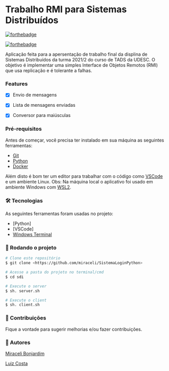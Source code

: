 # Trabalho RMI para Sistemas Distribuídos

[![forthebadge](https://forthebadge.com/images/badges/made-with-python.svg)](https://forthebadge.com)

[![forthebadge](https://forthebadge.com/images/badges/works-on-my-machine.svg)](https://forthebadge.com)


Aplicação feita para a apersentação de trabalho final da displina de Sistemas Distribuídos da turma 2021/2 do curso de TADS da UDESC. 
O objetivo é implementar uma simples Interface de Objetos Remotos (RMI) que usa replicação e é tolerante a falhas.

### Features

- [x] Envio de mensagens
- [x] Lista de mensagens enviadas
- [x] Conversor para maiúsculas


### Pré-requisitos

Antes de começar, você precisa ter instalado em sua máquina as seguintes ferramentas:
- [Git](https://git-scm.com)
- [Python](https://www.python.org/downloads/)
- [Docker](https://www.docker.com/get-started)
 
Além disto é bom ter um editor para trabalhar com o código como [VSCode](https://code.visualstudio.com/) e um ambiente Linux. Obs: Na máquina local o aplicativo foi usado em ambiente Windows com [WSL2](https://docs.microsoft.com/pt-br/windows/wsl/install).

### 🛠 Tecnologias

As seguintes ferramentas foram usadas no projeto:

- [Python]
- [VSCode]
- [Windows Terminal](https://www.microsoft.com/pt-br/p/windows-terminal/9n0dx20hk701)

### 🎲 Rodando o projeto

```bash
# Clone este repositório
$ git clone <https://github.com/miraceli/SistemaLoginPython>

# Acesse a pasta do projeto no terminal/cmd
$ cd sdi

# Execute o server 
$ sh. server.sh

# Execute o client
$ sh. client.sh
```



### 🔧 Contribuições
Fique a vontade para sugerir melhorias e/ou fazer contribuições.


### 🎯 Autores
[Miraceli Bonjardim](https://linkedin.com/in/miraceli)

[Luiz Costa](https://github.com/LuizCostaa)
